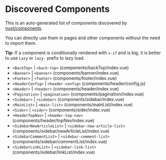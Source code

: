# Discovered Components

This is an auto-generated list of components discovered by [nuxt/components](https://github.com/nuxt/components).

You can directly use them in pages and other components without the need to import them.

**Tip:** If a component is conditionally rendered with `v-if` and is big, it is better to use `Lazy` or `lazy-` prefix to lazy load.

- `<BackTop>` | `<back-top>` (components/backTop/index.vue)
- `<Banner>` | `<banner>` (components/banner/index.vue)
- `<Footer>` | `<footer>` (components/footer/index.vue)
- `<HeaderConfig>` | `<header-config>` (components/header/config.js)
- `<Header>` | `<header>` (components/header/index.vue)
- `<Pagination>` | `<pagination>` (components/pagination/index.vue)
- `<Sidebar>` | `<sidebar>` (components/sidebar/index.vue)
- `<MainList>` | `<main-list>` (components/mainList/index.vue)
- `<Sider>` | `<sider>` (components/sider/index.vue)
- `<HeaderTopNav>` | `<header-top-nav>` (components/header/topNav/index.vue)
- `<SidebarNewArticleList>` | `<sidebar-new-article-list>` (components/sidebar/newArticleList/index.vue)
- `<SidebarCommentList>` | `<sidebar-comment-list>` (components/sidebar/commentList/index.vue)
- `<SidebarLinkList>` | `<sidebar-link-list>` (components/sidebar/linkList/index.vue)
